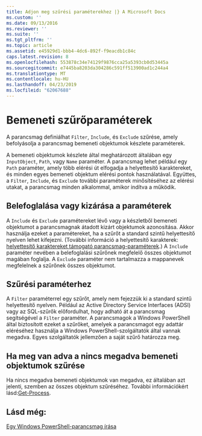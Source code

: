 ```yaml
---
title: Adjon meg szűrési paraméterekhez |} A Microsoft Docs
ms.custom: ''
ms.date: 09/13/2016
ms.reviewer: ''
ms.suite: ''
ms.tgt_pltfrm: ''
ms.topic: article
ms.assetid: e45929d1-bbb4-4dc6-892f-f9eacdb1c84c
caps.latest.revision: 8
ms.openlocfilehash: 553878c34e74129f9876cca25a5393cb0d53445a
ms.sourcegitcommit: e7445ba8203da304286c591ff513900ad1c244a4
ms.translationtype: MT
ms.contentlocale: hu-HU
ms.lasthandoff: 04/23/2019
ms.locfileid: "62067688"
---
```

# <a name="input-filter-parameters"></a>Bemeneti szűrőparaméterek

A parancsmag definiálhat `Filter`, `Include`, és `Exclude` szűrése, amely befolyásolja a parancsmag bemeneti objektumok készlete paraméterek.

A bemeneti objektumok készlete által meghatározott általában egy `InputObject`, `Path`, vagy `Name` paraméter. A parancsmag lehet például egy `Path` paraméter, amely több elérési út elfogadja a helyettesítő karaktereket, és minden egyes bemeneti objektum elérési pontok használatával. Együttes, a `Filter`, `Include`, és `Exclude` további paraméterek minősítéséhez az elérési utakat, a parancsmag minden alkalommal, amikor indítva a működik.

## <a name="include-and-exclude-parameters"></a>Belefoglalása vagy kizárása a paraméterek

A `Include` és `Exclude` paramétereket lévő vagy a készletből bemeneti objektumot a parancsmagnak átadott kizárt objektumok azonosítása. Akkor használja ezeket a paramétereket, ha a szűrőt a standard szintű helyettesítő nyelven lehet kifejezni. (További információ a helyettesítő karakterek: [helyettesítő karaktereket támogató parancsmag-paraméterek](./supporting-wildcard-characters-in-cmdlet-parameters.md).) A `Include` paraméter nevében a belefoglalási szűrőnek megfelelő összes objektumot magában foglalja. A `Exclude` paraméter nem tartalmazza a mappanevek megfelelnek a szűrőnek összes objektumot.

## <a name="filter-parameter"></a>Szűrési paraméterhez

A `Filter` paraméterrel egy szűrőt, amely nem fejezzük ki a standard szintű helyettesítő nyelven. Például az Active Directory Service Interfaces (ADSI) vagy az SQL-szűrők előfordulhat, hogy adható át a parancsmag segítségével a `Filter` paraméter. A parancsmagok a Windows PowerShell által biztosított ezeket a szűrőket, amelyek a parancsmagot egy adattár eléréséhez használja a Windows PowerShell-szolgáltatók által vannak megadva. Egyes szolgáltatók jellemzően a saját szűrő határozza meg.

## <a name="filtering-if-no-set-of-input-objects-is-specified"></a>Ha meg van adva a nincs megadva bemeneti objektumok szűrése

Ha nincs megadva bemeneti objektumok van megadva, ez általában azt jelenti, szemben az összes objektum szűréséhez. További információkért lásd:[Get-Process](/powershell/module/Microsoft.PowerShell.Management/Get-Process).

## <a name="see-also"></a>Lásd még:

[Egy Windows PowerShell-parancsmag írása](./writing-a-windows-powershell-cmdlet.md)